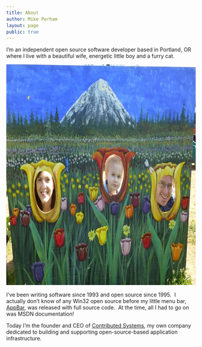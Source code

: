 ```yaml
---
title: About
author: Mike Perham
layout: page
public: true
---
```

I&#8217;m an independent open source software developer based in Portland, OR where I live with a beautiful wife, energetic little boy and a furry cat.

<img src="/wp-content/uploads/2007/09/family.jpg" alt="family" width="827" height="586" class="aligncenter size-full wp-image-1332" />

I&#8217;ve been writing software since 1993 and open source since 1995.  I actually don&#8217;t know of any Win32 open source before my little menu bar, [AppBar][1], was released with full source code.  At the time, all I had to go on was MSDN documentation!

Today I&#8217;m the founder and CEO of [Contributed Systems][2], my own company dedicated to building and supporting
open-source-based application infrastructure.

 [1]: http://www.perham.net/mike/cornell/appbar/
 [2]: http://www.contribsys.com
